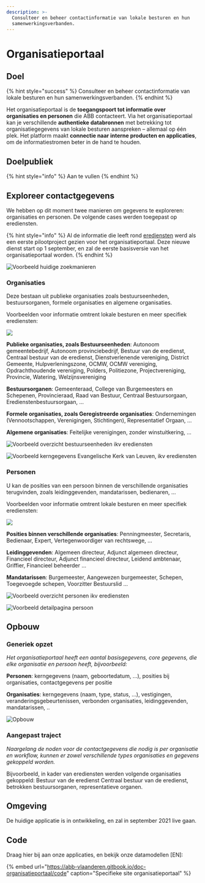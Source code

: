 ```yaml
---
description: >-
  Consulteer en beheer contactinformatie van lokale besturen en hun
  samenwerkingsverbanden.
---
```


# Organisatieportaal

## Doel

{% hint style="success" %}
Consulteer en beheer contactinformatie van lokale besturen en hun samenwerkingsverbanden.
{% endhint %}

Het organisatieportaal is de **toegangspoort tot informatie over organisaties en personen** die ABB contacteert. Via het organisatieportaal kan je verschillende **authentieke databronnen** met betrekking tot organisatiegegevens van lokale besturen aanspreken – allemaal op één plek. Het platform maakt **connectie naar interne producten en applicaties**, om de informatiestromen beter in de hand te houden. 

## Doelpubliek

{% hint style="info" %}
Aan te vullen
{% endhint %}

## Exploreer contactgegevens

We hebben op dit moment twee manieren om gegevens te exploreren: organisaties en personen. De volgende cases werden toegepast op erediensten.

{% hint style="info" %}
Al de informatie die leeft rond [erediensten](erediensten.md) werd als een eerste pilootproject gezien voor het organisatieportaal. Deze nieuwe dienst start op 1 september, en zal de eerste basisversie van het organisatieportaal worden.
{% endhint %}

![Voorbeeld huidige zoekmanieren](../.gitbook/assets/screenshot-2021-06-28-at-10.12.24.png)

### Organisaties

Deze bestaan uit publieke organisaties zoals bestuurseenheden, bestuursorganen, formele organisaties en algemene organisaties.

Voorbeelden voor informatie omtrent lokale besturen en meer specifiek erediensten:

![](../.gitbook/assets/screenshot-2021-06-28-at-13.40.47.png)

**Publieke organisaties, zoals Bestuurseenheden**: Autonoom gemeentebedrijf, Autonoom provinciebedrijf, Bestuur van de eredienst, Centraal bestuur van de eredienst, Dienstverlenende vereniging, District Gemeente, Hulpverleningszone, OCMW, OCMW vereniging, Opdrachthoudende vereniging, Polders, Politiezone, Projectvereniging, Provincie, Watering, Welzijnsvereniging

**Bestuursorganen**: Gemeenteraad, College van Burgemeesters en Schepenen, Provincieraad, Raad van Bestuur, Centraal Bestuursorgaan, Eredienstenbestuursorgaan, ...

**Formele organisaties, zoals Geregistreerde organisaties**: Ondernemingen \(Vennootschappen, Verenigingen, Stichtingen\), Representatief Orgaan, ...

**Algemene organisaties**: Feitelijke verenigingen, zonder winstuitkering, ...

![Voorbeeld overzicht bestuurseenheden ikv erediensten](../.gitbook/assets/screenshot-2021-06-28-at-10.12.35.png)

![Voorbeeld kerngegevens Evangelische Kerk van Leuven, ikv erediensten](../.gitbook/assets/screenshot-2021-06-28-at-10.14.15.png)

### Personen

U kan de posities van een persoon binnen de verschillende organisaties terugvinden, zoals leidinggevenden, mandatarissen, bedienaren, ...

Voorbeelden voor informatie omtrent lokale besturen en meer specifiek erediensten:

![](../.gitbook/assets/screenshot-2021-06-28-at-13.57.06.png)

**Posities binnen verschillende organisaties**: Penningmeester, Secretaris, Bedienaar, Expert, Vertegenwoordiger van rechtswege, …

**Leidinggevenden**: Algemeen directeur, Adjunct algemeen directeur, Financieel directeur, Adjunct financieel directeur, Leidend ambtenaar, Griffier, Financieel beheerder …

**Mandatarissen**: Burgemeester, Aangewezen burgemeester, Schepen, Toegevoegde schepen, Voorzitter Bestuurslid …

![Voorbeeld overzicht personen ikv erediensten](../.gitbook/assets/screenshot-2021-06-28-at-10.16.34.png)

![Voorbeeld detailpagina persoon](../.gitbook/assets/screenshot-2021-06-28-at-10.17.04.png)

## Opbouw

### Generiek opzet

_Het organisatieportaal heeft een aantal basisgegevens, core gegevens, die elke organisatie en persoon heeft, bijvoorbeeld:_

**Personen**: kerngegevens \(naam, geboortedatum, ...\), posities bij organisaties, contactgegevens per positie

**Organisaties**: kerngegevens \(naam, type, status, ...\), vestigingen, veranderingsgebeurtenissen, verbonden organisaties, leidinggevenden, mandatarissen, ..

![Opbouw](../.gitbook/assets/screenshot-2021-06-28-at-14.26.30.png)

### Aangepast traject

_Naargelang de noden voor de contactgegevens die nodig is per organisatie en workflow, kunnen er zowel verschillende types organisaties en gegevens gekoppeld worden._

Bijvoorbeeld, in kader van erediensten werden volgende organisaties gekoppeld: Bestuur van de eredienst Centraal bestuur van de eredienst, betrokken bestuursorganen, representatieve organen.

## Omgeving

De huidige applicatie is in ontwikkeling, en zal in september 2021 live gaan.

## Code

Draag hier bij aan onze applicaties, en bekijk onze datamodellen \[EN\]:

{% embed url="https://abb-vlaanderen.gitbook.io/doc-organisatieportaal/code" caption="Specifieke site organisatieportaal" %}



